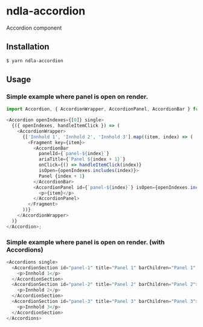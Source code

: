 # ndla-accordion

Accordion component

## Installation

```sh
$ yarn ndla-accordion
```

## Usage

### Simple example where panel is open on render.

```js
import Accordion, { AccordionWrapper, AccordionPanel, AccordionBar } from '@ndla/accordion';

<Accordion openIndexes={[0]} single>
  {({ openIndexes, handleItemClick }) => (
    <AccordionWrapper>
      {['Innhold 1', 'Innhold 2', 'Innhold 3'].map((item, index) => (
        <Fragment key={item}>
          <AccordionBar
            panelId={`panel-${index}`}
            ariaTitle={`Panel ${index + 1}`}
            onClick={() => handleItemClick(index)}
            isOpen={openIndexes.includes(index)}>
            Panel {index + 1}
          </AccordionBar>
          <AccordionPanel id={`panel-${index}`} isOpen={openIndexes.includes(index)}>
            <p>{item}</p>
          </AccordionPanel>
        </Fragment>
      ))}
    </AccordionWrapper>
  )}
</Accordion>;
```

### Simple example where panel is open on render. (with Accordions)

```js
<Accordions single>
  <AccordionSection id="panel-1" title="Panel 1" barChildren="Panel 1" startOpen>
    <p>Innhold 1</p>
  </AccordionSection>
  <AccordionSection id="panel-2" title="Panel 2" barChildren="Panel 2">
    <p>Innhold 2</p>
  </AccordionSection>
  <AccordionSection id="panel-3" title="Panel 3" barChildren="Panel 3">
    <p>Innhold 3</p>
  </AccordionSection>
</Accordions>
```
